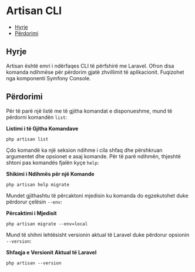 # Artisan CLI

- [Hyrje](#hyrje)
- [Përdorimi](#perdorimi)

<a name="hyrje"></a>
## Hyrje

Artisan është emri i ndërfaqes CLI të përfshirë me Laravel. Ofron disa komanda ndihmëse për përdorim gjatë zhvillimit të aplikacionit. Fuqizohet nga komponenti Symfony Console.

<a name="perdorimi"></a>
## Përdorimi

Për të parë një listë me të gjitha komandat e disponueshme, mund të përdorni komandën `list`:

**Listimi i të Gjitha Komandave**

	php artisan list

Çdo komandë ka një seksion ndihme i cila shfaq dhe përshkruan argumentet dhe opsionet e asaj komande. Për të parë ndihmën, thjeshtë shtoni pas komandës fjalën kyçe `help`:

**Shikimi i Ndihmës për një Komande**

	php artisan help migrate

Mundet gjithashtu të përcaktoni mjedisin ku komanda do egzekutohet duke përdorur çelësin `--env`:

**Përcaktimi i Mjedisit**

	php artisan migrate --env=local

Mund të shihni lehtësisht versionin aktual të Laravel duke përdorur opsionin `--version`:

**Shfaqja e Versionit Aktual të Laravel**

	php artisan --version
